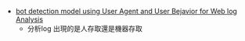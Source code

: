 

- [bot detection model using User Agent and User Bejavior for Web log Analysis](https://pdf.sciencedirectassets.com/280203/1-s2.0-S1877050920X00147/1-s2.0-S1877050920320871/main.pdf?X-Amz-Security-Token=IQoJb3JpZ2luX2VjEIL%2F%2F%2F%2F%2F%2F%2F%2F%2F%2FwEaCXVzLWVhc3QtMSJIMEYCIQCxSH%2F5rRzAWkwgMb1LRLMLK%2FqFbZw%2BvxCC5BtB3XNEeQIhAMk%2BHgUqxDeqbn4GGSTZqZra7%2BCTg%2FSmtsHQ7AGKJvr%2BKrsFCMr%2F%2F%2F%2F%2F%2F%2F%2F%2F%2FwEQBRoMMDU5MDAzNTQ2ODY1IgzN1nhaa5ixMtCKvlgqjwXPyUaBF1w7bFu17REP6awQB36bSRBL4cw8p30YUI7BJjB8EUpl2RDpZI29WbxW47c69%2F3jNJjEo4Lp8OztsPoJjBBjFI7w4jnWRL1MKWtImsgWHcZ%2BobIYwTswDQjnrZ0FxOioZxeVQHka8kUiO%2BF29PVZEs7%2B3b4XtETstQsZ0pYL7SvXlLJpEYxQhAQjnoQx%2B8sQikp%2Be%2FlG2z5nRxXgO5Xvm2GmO2DCBu%2B8%2BS%2BjznhnUSC8njegn6cBqwgBdIrZhejy3aTMKr11oRJoA0ZvgHR%2Fi4FqoCyC3HmiqvPME3MbcCRsQexTvDqv9g0qCTn8%2FCuDX%2Bgwqpn0iOcVmiUFG9XZKKEIM2Sc%2BuEbA0LQygqOw%2FHjDwN4NK321tPkbi8kWNVXdLXCQW2T%2Ff%2FTDDBMTLrFX1fH0hScbqLEHQMJLpunfvbLn7pEOkO898tGfMWMZ0TNo90d4LnnbwDbX2aMrkmyu9RDJPHeQhHZKu3Rn6H2RDSH%2FyEPMrCjVT%2FWU2LLp%2FC7nnyRl5YOk%2FPWySoQNyiK5Cab5vsYfyMPCNPdMqJbExbXAwZKBW%2BZqPTb6Ks2ateTJe5S7uIoRCp%2Bhi0GYIkWEkkPl5irvV8azQ7tYZMBrcZVc9n3d4O%2FMIDuQF%2FZpBdJpiqF%2FQDXKoP%2BIjRKFnzlS0mP%2BE2z6GxnCibCQPdo0uHhVY7TjCIhF7OyyVTbC2HmNCe9lo0E11wxTNH0texrBwfRJyx52Tm79Go9uMQefhiZahUIJuyEmy4yI22UF7dJh378sgn5kqg88hj%2FNhLtOO4u3H7o2Xe99UPE%2BlSKsmBlRqwhlg%2FBij5XZhfwtAsIJnC157v8VzMR%2FOmAJq1KwuGgnZJH8OR2%2BQLMMMveyL4GOrABTDfPnH1Z1rTQhHstS9DE5Cb4D2FHEfoB5O61gEZt2c2UWRDZn5dxJthmygKmSo2oxwexsFF%2FCI6wZr8Ki2k6uDXU%2BTl%2FeSZeqb4SfFYnJoIiGjRaFjYu9hZGEYHcFfPEcdvQcR0pceuVMEyd2YgFDbCtJtsivqaFOQzIQYgdXojDJS9u%2BZDb8QfTDybxbkOVCEBuCxkdTaxbBz8jIbsuHZwDXZsO%2FIjVkVPCAQUKSoU%3D&X-Amz-Algorithm=AWS4-HMAC-SHA256&X-Amz-Date=20250313T020056Z&X-Amz-SignedHeaders=host&X-Amz-Expires=300&X-Amz-Credential=ASIAQ3PHCVTY2JYKJGVY%2F20250313%2Fus-east-1%2Fs3%2Faws4_request&X-Amz-Signature=7f36338d3dad6d2134d218cd19be878e0ca09683fed2d4d4cdf7590a6e9ce8c3&hash=98ebf10ae68677ebf430da2a99273b946ac071b80a721d4dc2749c3e9b803f82&host=68042c943591013ac2b2430a89b270f6af2c76d8dfd086a07176afe7c76c2c61&pii=S1877050920320871&tid=spdf-c36b18ac-47cc-4a30-8489-f4a55a621079&sid=ef0869ab260a0541960ba70-a1e7896da03fgxrqa&type=client&tsoh=d3d3LnNjaWVuY2VkaXJlY3QuY29t&rh=d3d3LnNjaWVuY2VkaXJlY3QuY29t&ua=0e11575206570451075300&rr=91f7f0c5de728421&cc=tw)
  - 分析log 出現的是人存取還是機器存取 
